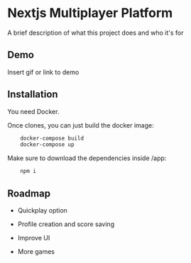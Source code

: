 
# Nextjs Multiplayer Platform

A brief description of what this project does and who it's for


## Demo

Insert gif or link to demo


## Installation

You need Docker. 

Once clones, you can just build the docker image:

```bash
    docker-compose build
    docker-compose up
```

Make sure to download the dependencies inside /app:
```bash
    npm i
```
    
## Roadmap

- Quickplay option

- Profile creation and score saving

- Improve UI

- More games

